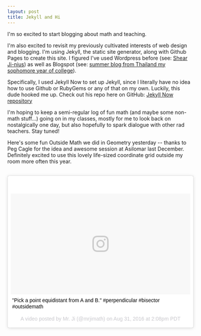 ```yaml
---
layout: post
title: Jekyll and Hi
---
```


I'm so excited to start blogging about math and teaching.

I'm also excited to revisit my previously cultivated interests of web design and blogging. I'm using Jekyll, the static site generator, along with Github Pages to create this site. I figured I've used Wordpress before (see: [Shear Ji-nius](http://shearjinius.com/)) as well as Blogspot (see: [summer blog from Thailand my sophomore year of college](http://kevinji.blogspot.com/)).

Specifically, I used Jekyll Now to set up Jekyll, since I literally have no idea how to use Github or RubyGems or any of that on my own. Luckily, this dude hooked me up. Check out his repo here on GitHub: [Jekyll Now repository](https://github.com/barryclark/jekyll-now)

I'm hoping to keep a semi-regular log of fun math (and maybe some non-math stuff...) going on in my classes, mostly for me to look back on nostalgically one day, but also hopefully to spark dialogue with other rad teachers. Stay tuned!

Here's some fun Outside Math we did in Geometry yesterday -- thanks to Peg Cagle for the idea and awesome session at Asilomar last December. Definitely excited to use this lovely life-sized coordinate grid outside my room more often this year.
<br>
<br>
<blockquote class="instagram-media" data-instgrm-captioned data-instgrm-version="7" style=" background:#FFF; border:0; border-radius:3px; box-shadow:0 0 1px 0 rgba(0,0,0,0.5),0 1px 10px 0 rgba(0,0,0,0.15); margin: 1px; max-width:658px; padding:0; width:99.375%; width:-webkit-calc(100% - 2px); width:calc(100% - 2px);"><div style="padding:8px;"> <div style=" background:#F8F8F8; line-height:0; margin-top:40px; padding:28.125% 0; text-align:center; width:100%;"> <div style=" background:url(data:image/png;base64,iVBORw0KGgoAAAANSUhEUgAAACwAAAAsCAMAAAApWqozAAAABGdBTUEAALGPC/xhBQAAAAFzUkdCAK7OHOkAAAAMUExURczMzPf399fX1+bm5mzY9AMAAADiSURBVDjLvZXbEsMgCES5/P8/t9FuRVCRmU73JWlzosgSIIZURCjo/ad+EQJJB4Hv8BFt+IDpQoCx1wjOSBFhh2XssxEIYn3ulI/6MNReE07UIWJEv8UEOWDS88LY97kqyTliJKKtuYBbruAyVh5wOHiXmpi5we58Ek028czwyuQdLKPG1Bkb4NnM+VeAnfHqn1k4+GPT6uGQcvu2h2OVuIf/gWUFyy8OWEpdyZSa3aVCqpVoVvzZZ2VTnn2wU8qzVjDDetO90GSy9mVLqtgYSy231MxrY6I2gGqjrTY0L8fxCxfCBbhWrsYYAAAAAElFTkSuQmCC); display:block; height:44px; margin:0 auto -44px; position:relative; top:-22px; width:44px;"></div></div> <p style=" margin:8px 0 0 0; padding:0 4px;"> <a href="https://www.instagram.com/p/BJyaAXzBtMZ/" style=" color:#000; font-family:Arial,sans-serif; font-size:14px; font-style:normal; font-weight:normal; line-height:17px; text-decoration:none; word-wrap:break-word;" target="_blank">&#34;Pick a point equidistant from A and B.&#34; #perpendicular #bisector #outsidemath</a></p> <p style=" color:#c9c8cd; font-family:Arial,sans-serif; font-size:14px; line-height:17px; margin-bottom:0; margin-top:8px; overflow:hidden; padding:8px 0 7px; text-align:center; text-overflow:ellipsis; white-space:nowrap;">A video posted by Mr. Ji (@mrjimath) on <time style=" font-family:Arial,sans-serif; font-size:14px; line-height:17px;" datetime="2016-08-31T21:08:04+00:00">Aug 31, 2016 at 2:08pm PDT</time></p></div></blockquote>
<script async defer src="//platform.instagram.com/en_US/embeds.js"></script>
<br>
<br>
